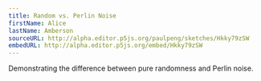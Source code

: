 ```yaml
---
title: Random vs. Perlin Noise
firstName: Alice
lastName: Amberson
sourceURL: http://alpha.editor.p5js.org/paulpeng/sketches/Hkky79zSW
embedURL: http://alpha.editor.p5js.org/embed/Hkky79zSW
---
```


Demonstrating the difference between pure randomness and Perlin noise.
